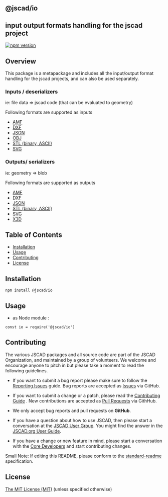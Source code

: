 ## @jscad/io

## input output formats handling for the jscad project

[![npm version](https://badge.fury.io/js/%40jscad%2Fio.svg)](https://badge.fury.io/js/%40jscad%2Fio)

## Overview

This package is a metapackage and includes all the input/output format handling for the jscad projects, and can also be used separately.

### Inputs / deserializers

ie: file data => jscad code (that can be evaluated to geometry)

Following formats are supported as inputs
 - [AMF](../amf-deserializer)
 - [DXF](../dxf-deserializer)
 - [JSON](../json-deserializer)
 - [OBJ](../obj-deserializer)
 - [STL (binary, ASCII)](../stl-deserializer)
 - [SVG](../svg-deserializer)

### Outputs/ serializers

ie: geometry => blob

Following formats are supported as outputs
  - [AMF](../amf-serializer)
  - [DXF](../dxf-serializer)
  - [JSON](../json-serializer)
  - [STL (binary, ASCII)](../stl-serializer)
  - [SVG](../svg-serializer)
  - [X3D](../x3d-serializer)

## Table of Contents

- [Installation](#installation)
- [Usage](#usage)
- [Contributing](#contributing)
- [License](#license)

## Installation

```
npm install @jscad/io
```

## Usage

- as Node module :

```
const io = require('@jscad/io')
```

## Contributing

The various JSCAD packages and all source code are part of the JSCAD Organization, and maintained by a group of volunteers.
We welcome and encourage anyone to pitch in but please take a moment to read the following guidelines.

* If you want to submit a bug report please make sure to follow the [Reporting Issues](https://github.com/jscad/OpenJSCAD.org/wiki/Reporting-Issues) guide. Bug reports are accepted as [Issues](https://github.com/jscad/OpenJSCAD.org/issues/) via GitHub.

* If you want to submit a change or a patch, please read the [Contributing Guide](../../CONTRIBUTING.md) . New contributions are accepted as [Pull Requests](https://github.com/jscad/OpenJSCAD.org/pulls/) via GithHub.

* We only accept bug reports and pull requests on **GitHub**.

* If you have a question about how to use JSCAD, then please start a conversation at the [JSCAD User Group](https://openjscad.xyz/forum.html). You might find the answer in the [JSCAD.org User Guide](https://www.openjscad.xyz/guide.html).

* If you have a change or new feature in mind, please start a conversation with the [Core Developers](https://openjscad.xyz/forum.html) and start contributing changes.

Small Note: If editing this README, please conform to the [standard-readme](https://github.com/RichardLitt/standard-readme) specification.

## License

[The MIT License (MIT)](../../../../LICENSE)
(unless specified otherwise)
